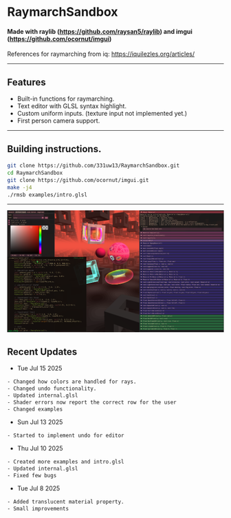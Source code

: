 # RaymarchSandbox

#### Made with raylib (https://github.com/raysan5/raylib)  and imgui (https://github.com/ocornut/imgui)

 References for raymarching from iq: https://iquilezles.org/articles/
 
-----------------------------------

## Features
* Built-in functions for raymarching.
* Text editor with GLSL syntax highlight.
* Custom uniform inputs.  (texture input not implemented yet.)
* First person camera support.
-----------------------------------


## Building instructions.

```bash
git clone https://github.com/331uw13/RaymarchSandbox.git
cd RaymarchSandbox
git clone https://github.com/ocornut/imgui.git
make -j4
./rmsb examples/intro.glsl
```

-----------------------------------


![image](https://github.com/331uw13/RaymarchSandbox/blob/main/screenshots/rmsb-intro.png?raw=true)


## Recent Updates

* Tue Jul 15 2025
```
- Changed how colors are handled for rays.
- Changed undo functionality.
- Updated internal.glsl
- Shader errors now report the correct row for the user
- Changed examples
```

* Sun Jul 13 2025
```
- Started to implement undo for editor
```

* Thu Jul 10 2025
```
- Created more examples and intro.glsl
- Updated internal.glsl
- Fixed few bugs
```

* Tue Jul 8 2025
```
- Added translucent material property.
- Small improvements
```

